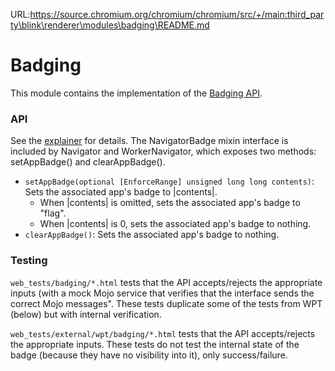 URL:https://source.chromium.org/chromium/chromium/src/+/main:third_party\blink\renderer\modules\badging\README.md
# Badging

This module contains the implementation of the [Badging API].

[Badging API]: https://github.com/WICG/badging
[active development]: https://crbug.com/719176

### API

See the [explainer] for details. The NavigatorBadge mixin interface is
included by Navigator and WorkerNavigator, which exposes two methods:
setAppBadge() and clearAppBadge().

[explainer]: https://github.com/WICG/badging/blob/master/explainer.md

*  `setAppBadge(optional [EnforceRange] unsigned long long contents)`: Sets the
associated app's badge to |contents|.
   * When |contents| is omitted, sets the associated app's badge to "flag".
   * When |contents| is 0, sets the associated app's badge to nothing.
*  `clearAppBadge()`: Sets the associated app's badge to nothing.

### Testing

`web_tests/badging/*.html` tests that the API accepts/rejects the appropriate
inputs (with a mock Mojo service that verifies that the interface sends the
correct Mojo messages". These tests duplicate some of the tests from WPT (below)
but with internal verification.

`web_tests/external/wpt/badging/*.html` tests that the API accepts/rejects the
appropriate inputs. These tests do not test the internal state of the badge
(because they have no visibility into it), only success/failure.
